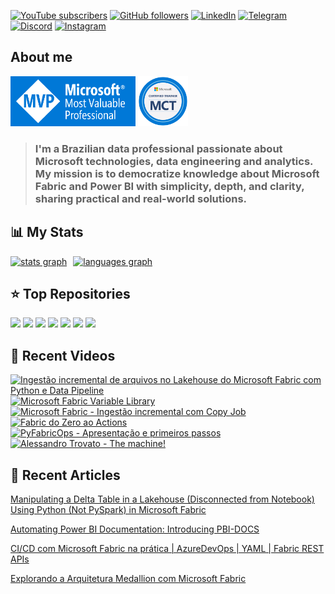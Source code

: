 [![YouTube subscribers](https://img.shields.io/youtube/channel/subscribers/UCst_4Wi9DkGAc28uEPlHHHw?style=for-the-badge&logo=youtube&logoColor=ff0000&colorA=fff&colorB=3f4a5a)](https://www.youtube.com/@alisonpezzott?sub_confirmation=1)
[![GitHub followers](https://img.shields.io/github/followers/alisonpezzott?style=for-the-badge&logo=github&logoColor=000&colorA=fff&colorB=3f4a5a)](https://github.com/alisonpezzott)
[![LinkedIn](https://custom-icon-badges.demolab.com/badge/LinkedIn-0A66C2?logo=linkedin-white&logoColor=fff&style=for-the-badge)](https://linkedin.com/in/alisonpezzott)
[![Telegram](https://img.shields.io/badge/Telegram-2CA5E0?logo=telegram&logoColor=white&style=for-the-badge)](https://t.me/alisonpezzott)
[![Discord](https://img.shields.io/badge/Discord-%235865F2.svg?&logo=discord&logoColor=white&style=for-the-badge)](https://discord.gg/sJTDvWz9sM)
[![Instagram](https://img.shields.io/badge/Instagram-%23E4405F.svg?logo=Instagram&logoColor=white&style=for-the-badge)](https://instagram.com/alisonpezzott)  

## About me  

<div align="left">
  <a href="https://mvp.microsoft.com/pt-BR/MVP/profile/807db423-418d-4c8d-bb59-08732cdbbf34" target="_blank" rel="noreferrer"><img src="assets/mvp.png"  width="200" height="80" alt="Microsoft MVP" /></a>
  <a href="https://learn.microsoft.com/en-us/users/alisonpezzott-4199/transcript" target="_blank" rel="noreferrer"><img src="assets/mct.png"  width="80" height="80" alt="Microsoft Certified Trainer" /></a>
</div>

> ### I'm a Brazilian data professional passionate about Microsoft technologies, data engineering and analytics. My mission is to democratize knowledge about Microsoft Fabric and Power BI with simplicity, depth, and clarity, sharing practical and real-world solutions.
 
## 📊 My Stats  

<div align="left" style="display: flex; flex-direction: row; gap: 10px;">
  <a href="https://github.com/alisonpezzott"><img align="top" src="https://github-readme-stats.vercel.app/api?username=alisonpezzott&hide_title=false&hide_rank=false&show_icons=true&include_all_commits=true&count_private=true&theme=nord&disable_animations=false&locale=en&hide_border=true&order=1" alt="stats graph" /></a>
  <a href="https://github.com/alisonpezzott"><img src="https://github-readme-stats.vercel.app/api/top-langs?username=alisonpezzott&locale=en&hide_title=true&layout=compact&theme=nord&langs_count=10&hide_border=true&order=2&hide=roff,Batchfile&card_width=800" alt="languages graph" /></a>
</div>  

## ⭐ Top Repositories

<div align="left">
  <a href="https://github.com/alisonpezzott/pyfabricops"><img src="https://github-readme-stats.vercel.app/api/pin/?username=alisonpezzott&repo=pyfabricops&theme=nord&hide_border=true" /></a>
  <a href="https://github.com/alisonpezzott/pyfabricops-examples"><img src="https://github-readme-stats.vercel.app/api/pin/?username=alisonpezzott&repo=pyfabricops-examples&theme=nord&hide_border=true" /></a>
  <a href="https://github.com/alisonpezzott/pbi-docs"><img src="https://github-readme-stats.vercel.app/api/pin/?username=alisonpezzott&repo=pbi-docs&theme=nord&hide_border=true" /></a>
  <a href="https://github.com/alisonpezzott/pbi-ci-cd-isv-multi-tenant"><img src="https://github-readme-stats.vercel.app/api/pin/?username=alisonpezzott&repo=pbi-ci-cd-isv-multi-tenant&theme=nord&hide_border=true" /></a>
  <a href="https://github.com/alisonpezzott/power_bi_projects_workflow"><img src="https://github-readme-stats.vercel.app/api/pin/?username=alisonpezzott&repo=power_bi_projects_workflow&theme=nord&hide_border=true" /></a>
  <a href="https://github.com/alisonpezzott/calendar"><img src="https://github-readme-stats.vercel.app/api/pin/?username=alisonpezzott&repo=calendar&theme=nord&hide_border=true" /></a>
  <a href="https://github.com/alisonpezzott/useful-snippets"><img src="https://github-readme-stats.vercel.app/api/pin/?username=alisonpezzott&repo=useful-snippets&theme=nord&hide_border=true" /></a>
</div>  

## 🎥 Recent Videos  

<!-- BEGIN YOUTUBE-CARDS -->
[![Ingestão incremental de arquivos no Lakehouse do Microsoft Fabric com Python e Data Pipeline](https://ytcards.demolab.com/?id=IGBVDoXPAgs&title=Ingest%C3%A3o+incremental+de+arquivos+no+Lakehouse+do+Microsoft+Fabric+com+Python+e+Data+Pipeline&lang=en&timestamp=1755507632&background_color=%230d1117&title_color=%23ffffff&stats_color=%23dedede&max_title_lines=2&width=250&border_radius=5 "Ingestão incremental de arquivos no Lakehouse do Microsoft Fabric com Python e Data Pipeline")](https://www.youtube.com/watch?v=IGBVDoXPAgs)
[![Microsoft Fabric Variable Library](https://ytcards.demolab.com/?id=jG-RYbx7MCQ&title=Microsoft+Fabric+Variable+Library&lang=en&timestamp=1755169542&background_color=%230d1117&title_color=%23ffffff&stats_color=%23dedede&max_title_lines=2&width=250&border_radius=5 "Microsoft Fabric Variable Library")](https://www.youtube.com/watch?v=jG-RYbx7MCQ)
[![Microsoft Fabric - Ingestão incremental com Copy Job](https://ytcards.demolab.com/?id=YNqpvy9vQV0&title=Microsoft+Fabric+-+Ingest%C3%A3o+incremental+com+Copy+Job&lang=en&timestamp=1754391663&background_color=%230d1117&title_color=%23ffffff&stats_color=%23dedede&max_title_lines=2&width=250&border_radius=5 "Microsoft Fabric - Ingestão incremental com Copy Job")](https://www.youtube.com/watch?v=YNqpvy9vQV0)
[![Fabric do Zero ao Actions](https://ytcards.demolab.com/?id=jQyXqq1LUVU&title=Fabric+do+Zero+ao+Actions&lang=en&timestamp=1753061364&background_color=%230d1117&title_color=%23ffffff&stats_color=%23dedede&max_title_lines=2&width=250&border_radius=5 "Fabric do Zero ao Actions")](https://www.youtube.com/watch?v=jQyXqq1LUVU)
[![PyFabricOps - Apresentação e primeiros passos](https://ytcards.demolab.com/?id=-wE237PfEZo&title=PyFabricOps+-+Apresenta%C3%A7%C3%A3o+e+primeiros+passos&lang=en&timestamp=1752498902&background_color=%230d1117&title_color=%23ffffff&stats_color=%23dedede&max_title_lines=2&width=250&border_radius=5 "PyFabricOps - Apresentação e primeiros passos")](https://www.youtube.com/watch?v=-wE237PfEZo)
[![Alessandro Trovato - The machine!](https://ytcards.demolab.com/?id=dfsBkCHGeXc&title=Alessandro+Trovato+-+The+machine%21&lang=en&timestamp=1751459901&background_color=%230d1117&title_color=%23ffffff&stats_color=%23dedede&max_title_lines=2&width=250&border_radius=5 "Alessandro Trovato - The machine!")](https://www.youtube.com/watch?v=dfsBkCHGeXc)
<!-- END YOUTUBE-CARDS -->


## 📝 Recent Articles  

[Manipulating a Delta Table in a Lakehouse (Disconnected from Notebook) Using Python (Not PySpark) in Microsoft Fabric](https://www.linkedin.com/pulse/manipulating-delta-table-lakehouse-disconnected-from-notebook-alison-jfyyf/?trackingId=UxsVtBhLTzeNzuYammFkrQ%3D%3D)  

[Automating Power BI Documentation: Introducing PBI-DOCS](https://www.linkedin.com/pulse/automating-power-bi-documentation-introducing-pbi-docs-alison-pezzott-omvkf/?trackingId=QpgtJB2IQsuUEuajt7j%2BCw%3D%3D)  

[CI/CD com Microsoft Fabric na prática | AzureDevOps | YAML | Fabric REST APIs](https://www.linkedin.com/pulse/cicd-com-microsoft-fabric-na-pr%25C3%25A1tica-azuredevops-yaml-alison-pezzott-clbrf/?trackingId=QpgtJB2IQsuUEuajt7j%2BCw%3D%3D)  

[Explorando a Arquitetura Medallion com Microsoft Fabric](https://www.linkedin.com/pulse/explorando-arquitetura-medallion-com-microsoft-fabric-alison-pezzott-ptdjf/?trackingId=QpgtJB2IQsuUEuajt7j%2BCw%3D%3D)  
